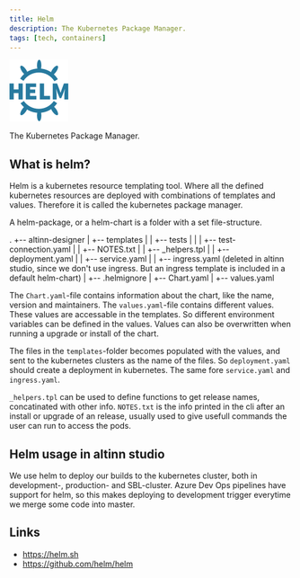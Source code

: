 ```yaml
---
title: Helm
description: The Kubernetes Package Manager.
tags: [tech, containers]
---
```


![Helm logo](helm.png?width=200)

The Kubernetes Package Manager.

## What is helm?

Helm is a kubernetes resource templating tool. Where all the defined kubernetes resources are deployed with combinations of templates and values. Therefore it is called the kubernetes package manager.

A helm-package, or a helm-chart is a folder with a set file-structure.

.
+-- altinn-designer
|   +-- templates
|   |   +-- tests
|   |   |   +-- test-connection.yaml
|   |   +-- NOTES.txt
|   |   +-- _helpers.tpl
|   |   +-- deployment.yaml
|   |   +-- service.yaml
|   |   +-- ingress.yaml (deleted in altinn studio, since we don't use ingress. But an ingress template is included in a default helm-chart)
|   +-- .helmignore
|   +-- Chart.yaml
|   +-- values.yaml

The `Chart.yaml`-file contains information about the chart, like the name, version and maintainers. 
The `values.yaml`-file contains different values. These values are accessable in the templates. So different environment variables can be defined in the values. Values can also be overwritten when running a upgrade or install of the chart.

The files in the `templates`-folder becomes populated with the values, and sent to the kubernetes clusters as the name of the files. So `deployment.yaml` should create a deployment in kubernetes. The same fore `service.yaml` and `ingress.yaml`.

`_helpers.tpl` can be used to define functions to get release names, concatinated with other info.
`NOTES.txt` is the info printed in the cli after an install or upgrade of an release, usually used to give usefull commands the user can run to access the pods.

## Helm usage in altinn studio

We use helm to deploy our builds to the kubernetes cluster, both in development-, production- and SBL-cluster. Azure Dev Ops pipelines have support for helm, so this makes deploying to development trigger everytime we merge some code into master.

## Links

- https://helm.sh
- https://github.com/helm/helm
